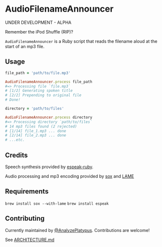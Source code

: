 # AudioFilenameAnnouncer

UNDER DEVELOPMENT - ALPHA

Remember the iPod Shuffle (RIP)?

`AudioFilenameAnnouncer` is a Ruby script that reads the filename aloud at the start of an mp3 file.


## Usage

```ruby
file_path = 'path/to/file.mp3'

AudioFilenameAnnouncer.process file_path
#=> Processing file `file.mp3`
# [1/2] Generating spoken title
# [2/2] Prepending to original file
# Done!
```

```ruby
directory = 'path/to/files'

AudioFilenameAnnouncer.process directory
#=> Processing directory `path/to/files`
# 14 mp3 files found (2 rejected)
# [1/14] file_1.mp3 ... done
# [2/14] file_2.mp3 ... done
# ...etc.
```
## Credits

Speech synthesis provided by [espeak-ruby](https://github.com/dejan/espeak-ruby).

Audio processing and mp3 encoding provided by [sox](http://sox.sourceforge.net) and [LAME](http://lame.sourceforge.net)

## Requirements

`brew install sox --with-lame`
`brew install espeak`

## Contributing

Currently maintained by [@AnalyzePlatypus](https://github.com/AnalyzePlatypus/).
Contributions are welcome!

See [ARCHITECTURE.md](https://github.com/AnalyzePlatypus/AudioFilenameAnnouncer/blob/master/architecture.md)
